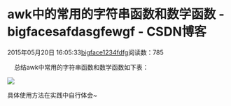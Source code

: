 # awk中的常用的字符串函数和数学函数 - bigfacesafdasgfewgf - CSDN博客





2015年05月20日 16:05:33[bigface1234fdfg](https://me.csdn.net/puqutogether)阅读数：785











    总结awk中常用的字符串函数和数学函数如下表：

![](https://img-blog.csdn.net/20150520160250715?watermark/2/text/aHR0cDovL2Jsb2cuY3Nkbi5uZXQvcHVxdXRvZ2V0aGVy/font/5a6L5L2T/fontsize/400/fill/I0JBQkFCMA==/dissolve/70/gravity/Center)





具体使用方法在实践中自行体会~






